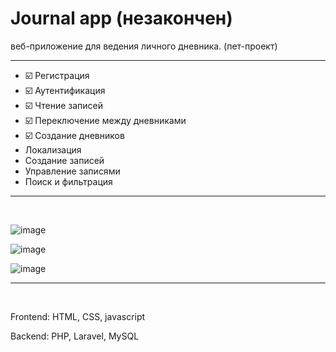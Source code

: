 <h1>Journal app (незакончен)</h1>

<p>веб-приложение для ведения личного дневника. (пет-проект)</p>

<hr>

<ul>
    <li>&#9745;&#65039; Регистрация </li>
    <li>&#9745;&#65039; Аутентификация </li>
    <li>&#9745;&#65039; Чтение записей</li>
    <li>&#9745;&#65039; Переключение между дневниками</li>
    <li>&#9745;&#65039; Создание дневников</li>
    <li>Локализация</li>
    <li>Создание записей</li>
    <li>Управление записями</li>
    <li>Поиск и фильтрация</li>
</ul>

<hr>
<br>

![image](https://github.com/AidanaWeb/Journal-app/assets/147721868/9085324d-81b9-4761-ad1e-135a0ea89aa9)

![image](https://github.com/AidanaWeb/Journal-app/assets/147721868/0bdc77c8-7a43-4704-9793-4dca8a7190bb)

![image](https://github.com/AidanaWeb/Journal-app/assets/147721868/f3a13064-3ae1-49ee-bc7a-6d65bb1b4013)

<hr>
<br>
<p>Frontend: HTML, CSS, javascript</p>
<p>Backend: PHP, Laravel, MySQL</p>
